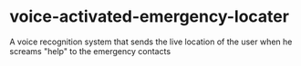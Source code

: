 # voice-activated-emergency-locater
 A voice recognition system that sends the live location of the user when he screams "help" to the emergency contacts
